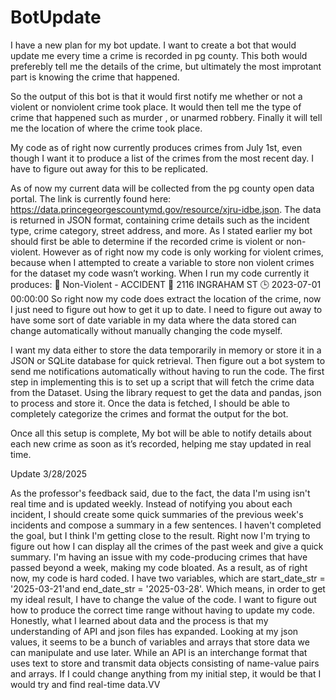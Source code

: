 # BotUpdate


I have a new plan for my bot update. I want to create a bot that would update me every time a crime is recorded in pg county. This both would preferebly tell me the details of the crime, but ultimately the most improtant part is knowing the crime that happened.

So the output of this bot is that it would first notify me whether or not a violent or nonviolent crime took place. It would then tell me the type of crime that happened such as murder , or unarmed robbery. Finally it will tell me the location of where the crime took place.

My code as of right now currently produces crimes from July 1st, even though I want it to produce a list of the crimes from the most recent day. I have to figure out away for this to be replicated.

As of now my current data will be collected from the pg county open data portal. The link is currently found here: https://data.princegeorgescountymd.gov/resource/xjru-idbe.json. The data is returned in JSON format, containing crime details such as the incident type, crime category, street address, and more.
As I stated earlier my bot should first be able to determine if the recorded crime is violent or non-violent.  However as of right now my code is only working for violent crimes, because when I attempted to create a variable to store non violent crimes for the dataset my code wasn’t working. When I run my code currently it produces: 
🚨 Non-Violent - ACCIDENT
📍 2116 INGRAHAM ST
🕒 2023-07-01 00:00:00
 So right now my code does extract the location of the crime, now I just need to figure out how to get it up to date. I need to figure out away to have some sort of date variable in my data where the data stored can change automatically without manually changing the code myself. 

I want my data either to store the data temporarily in memory or store it in a JSON or SQLite database for quick retrieval. Then figure out a bot system to send me notifications automatically without having to run the code.
The first step in implementing this is to set up a script that will fetch the crime data from the Dataset. Using the library request to get the data  and pandas, json  to process and store it. Once the data is fetched, I should be able to completely categorize the crimes and format the output for the bot.

Once all  this setup is complete, My bot will be able to notify details about each new crime as soon as it’s recorded, helping me stay updated in real time.

Update 3/28/2025

As the professor's feedback said, due to the fact, the data I'm using isn't real time and is updated weekly. Instead of notifying you about each incident, I should create some quick summaries of the previous week's incidents and compose a summary in a few sentences.  I haven't completed the goal, but I think I'm getting close to the result. Right now I'm trying to figure out how I can display all the crimes of the past week and give a quick summary. I'm having an issue with my code-producing crimes that have passed beyond a week, making my code bloated. As a result, as of right now, my code is hard coded. I have two variables, which are start_date_str = '2025-03-21'and end_date_str = '2025-03-28'. Which means, in order to get my ideal result, I have to change the value of the code. I want to figure out how to produce the correct time range without having to update my code. Honestly, what I learned about data and the process is that my understanding of API and json files has expanded. Looking at my json values, it seems to be a bunch of variables and arrays that store data we can manipulate and use later. While an API is an interchange format that uses text to store and transmit data objects consisting of name-value pairs and arrays. If I could change anything from my initial step, it would be that I would try and find real-time data.VV